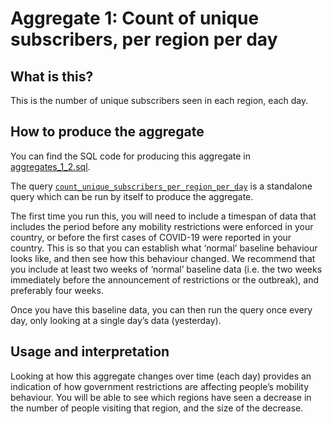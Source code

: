 # Aggregate 1: Count of unique subscribers, per region per day

## What is this?

This is the number of unique subscribers seen in each region, each day.

## How to produce the aggregate

You can find the SQL code for producing this aggregate in [aggregates_1_2.sql](aggregates_1_2.sql).

The query [`count_unique_subscribers_per_region_per_day`](aggregates_1_2.sql#L5-L20) is a standalone query which can be run by itself to produce the aggregate.

The first time you run this, you will need to include a timespan of data that includes the period before any mobility restrictions were enforced in your country, or before the first cases of COVID-19 were reported in your country. This is so that you can establish what ‘normal’ baseline behaviour looks like, and then see how this behaviour changed. We recommend that you include at least two weeks of ‘normal’ baseline data (i.e. the two weeks immediately before the announcement of restrictions or the outbreak), and preferably four weeks.

Once you have this baseline data, you can then run the query once every day, only looking at a single day’s data (yesterday).

## Usage and interpretation

Looking at how this aggregate changes over time (each day) provides an indication of how government restrictions are affecting people’s mobility behaviour. You will be able to see which regions have seen a decrease in the number of people visiting that region, and the size of the decrease.
